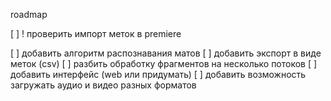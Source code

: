 roadmap


[ ] ! проверить импорт меток в premiere 

[ ] добавить алгоритм распознавания матов 
[ ] добавить экспорт в виде меток (csv)
[ ] разбить обработку фрагментов на несколько потоков
[ ] добавить интерфейс (web или придумать)
[ ] добавить возможность загружать аудио и видео разных форматов 
